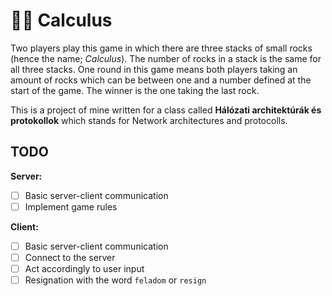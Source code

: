 # 🔴🔵 Calculus

Two players play this game in which there are three stacks of
small rocks (hence the name; *Calculus*). The number of rocks in
a stack is the same for all three stacks. One round in this game
means both players taking an amount of rocks which can be between
one and a number defined at the start of the game. The winner is the
one taking the last rock.

This is a project of mine written for a class called
**Hálózati architektúrák és protokollok** which stands for
Network architectures and protocolls.

## TODO

**Server:**

- [ ] Basic server-client communication
- [ ] Implement game rules

**Client:**

- [ ] Basic server-client communication
- [ ] Connect to the server
- [ ] Act accordingly to user input
- [ ] Resignation with the word `feladom` or `resign`
